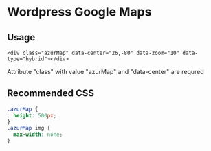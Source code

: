 # Wordpress Google Maps


## Usage
```
<div class="azurMap" data-center="26,-80" data-zoom="10" data-type="hybrid"></div>
```
Attribute "class" with value "azurMap" and "data-center" are requred


## Recommended CSS
```CSS 
.azurMap {
  height: 500px;
}
.azurMap img { 
  max-width: none;
}
``` 